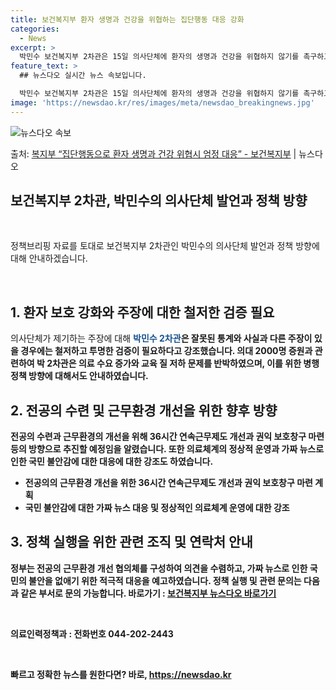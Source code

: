 ```yaml
---
title: 보건복지부 환자 생명과 건강을 위협하는 집단행동 대응 강화
categories:
  - News
excerpt: >
  박민수 보건복지부 2차관은 15일 의사단체에 환자의 생명과 건강을 위협하지 않기를 촉구하고, 이에 위협이 된…
feature_text: >
  ## 뉴스다오 실시간 뉴스 속보입니다.

  박민수 보건복지부 2차관은 15일 의사단체에 환자의 생명과 건강을 위협하지 않기를 촉구하고, 이에 위협이 된…
image: 'https://newsdao.kr/res/images/meta/newsdao_breakingnews.jpg'
---
```


![뉴스다오 속보](https://newsdao.kr/res/images/meta/newsdao_breakingnews.jpg)

<p>출처: <a href="https://newsdao.kr/3164" rel="dofollow">복지부 “집단행동으로 환자 생명과 건강 위협시 엄정 대응” - 보건복지부</a> | 뉴스다오</p>

<h2 data-ke-size="size26"><b>보건복지부 2차관, 박민수의 의사단체 발언과 정책 방향</b></h2>
<p data-ke-size="size16">&nbsp;</p>
정책브리핑 자료를 토대로 보건복지부 2차관인 박민수의 의사단체 발언과 정책 방향에 대해 안내하겠습니다.
<p data-ke-size="size16">&nbsp;</p>

<h2 data-ke-size="size26"><b>1. 환자 보호 강화와 주장에 대한 철저한 검증 필요</b></h2>
의사단체가 제기하는 주장에 대해 <b><span style="color: #1a5490;">박민수 2차관</span><b>은 잘못된 통계와 사실과 다른 주장이 있을 경우에는 철저하고 투명한 검증이 필요하다고 강조했습니다.
의대 2000명 증원과 관련하여 박 2차관은 의료 수요 증가와 교육 질 저하 문제를 반박하였으며, 이를 위한 병행 정책 방향에 대해서도 안내하였습니다.</b>

<h2 data-ke-size="size26"><b>2. 전공의 수련 및 근무환경 개선을 위한 향후 방향</b></h2>
전공의 수련과 근무환경의 개선을 위해 36시간 연속근무제도 개선과 권익 보호창구 마련 등의 방향으로 추진할 예정임을 알렸습니다. 또한 의료체계의 정상적 운영과 가짜 뉴스로 인한 국민 불안감에 대한 대응에 대한 강조도 하였습니다.

<ul>
  <li>전공의의 근무환경 개선을 위한 36시간 연속근무제도 개선과 권익 보호창구 마련 계획</li>
  <li>국민 불안감에 대한 가짜 뉴스 대응 및 정상적인 의료체계 운영에 대한 강조</li>
</ul>

<h2 data-ke-size="size26"><b>3. 정책 실행을 위한 관련 조직 및 연락처 안내</b></h2>
정부는 전공의 근무환경 개선 협의체를 구성하여 의견을 수렴하고, 가짜 뉴스로 인한 국민의 불안을 없애기 위한 적극적 대응을 예고하였습니다. 정책 실행 및 관련 문의는 다음과 같은 부서로 문의 가능합니다.
바로가기 : <a href="https://newsdao.kr/3164">보건복지부 뉴스다오 바로가기</a>
<p data-ke-size="size16">&nbsp;</p>
의료인력정책과 : 전화번호 044-202-2443
<p data-ke-size="size16">&nbsp;</p>

빠르고 정확한 뉴스를 원한다면? 바로, <a href="https://newsdao.kr" rel="dofollow">https://newsdao.kr</a>


